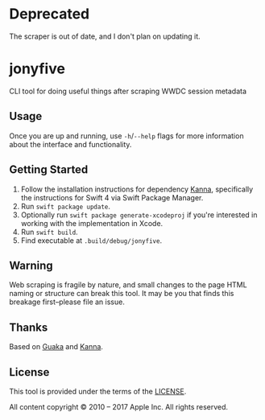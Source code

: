 # Deprecated

The scraper is out of date, and I don't plan on updating it.

# jonyfive

CLI tool for doing useful things after scraping WWDC session metadata

## Usage

Once you are up and running, use `-h`/`--help` flags for more information about the interface and functionality.

## Getting Started

1. Follow the installation instructions for dependency [Kanna](https://github.com/tid-kijyun/Kanna), specifically the instructions for Swift 4 via Swift Package Manager.
1. Run `swift package update`.
1. Optionally run `swift package generate-xcodeproj` if you're interested in working with the implementation in Xcode.
1. Run `swift build`.
1. Find executable at `.build/debug/jonyfive`.

## Warning

Web scraping is fragile by nature, and small changes to the page HTML naming or structure can break this tool. It may be you that finds this breakage first–please file an issue.

## Thanks

Based on [Guaka](https://github.com/nsomar/Guaka) and [Kanna](https://github.com/tid-kijyun/Kanna).

## License

This tool is provided under the terms of the [LICENSE](https://github.com/rlwimi/jonyfive/blob/master/LICENSE).

All content copyright © 2010 – 2017 Apple Inc. All rights reserved.
